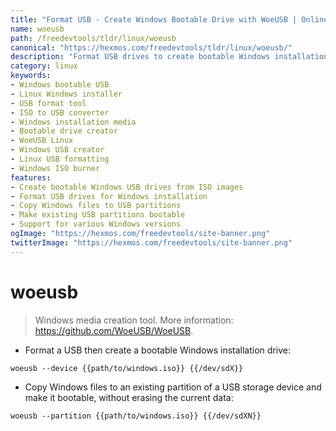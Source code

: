 ```yaml
---
title: "Format USB - Create Windows Bootable Drive with WoeUSB | Online Free DevTools by Hexmos"
name: woeusb
path: /freedevtools/tldr/linux/woeusb
canonical: "https://hexmos.com/freedevtools/tldr/linux/woeusb/"
description: "Format USB drives to create bootable Windows installation media with WoeUSB. A powerful Linux tool for creating Windows USB drives. Free online tool, no registration required."
category: linux
keywords:
- Windows bootable USB
- Linux Windows installer
- USB format tool
- ISO to USB converter
- Windows installation media
- Bootable drive creator
- WoeUSB Linux
- Windows USB creator
- Linux USB formatting
- Windows ISO burner
features:
- Create bootable Windows USB drives from ISO images
- Format USB drives for Windows installation
- Copy Windows files to USB partitions
- Make existing USB partitions bootable
- Support for various Windows versions
ogImage: "https://hexmos.com/freedevtools/site-banner.png"
twitterImage: "https://hexmos.com/freedevtools/site-banner.png"
---
```


# woeusb

> Windows media creation tool.
> More information: <https://github.com/WoeUSB/WoeUSB>.

- Format a USB then create a bootable Windows installation drive:

`woeusb --device {{path/to/windows.iso}} {{/dev/sdX}}`

- Copy Windows files to an existing partition of a USB storage device and make it bootable, without erasing the current data:

`woeusb --partition {{path/to/windows.iso}} {{/dev/sdXN}}`
